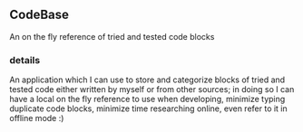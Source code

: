 ## CodeBase
An on the fly reference of tried and tested code blocks

### details
An application which I can use to store and categorize blocks of tried and tested code either written by myself or from other sources; in doing so I can have a local on the fly reference to use when developing, minimize typing duplicate code blocks, minimize time researching online, even refer to it in offline mode :)

